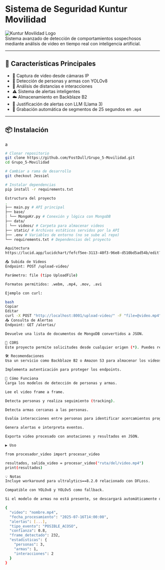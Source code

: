# Sistema de Seguridad Kuntur Movilidad

![Kuntur Movilidad Logo](https://via.placeholder.com/150?text=Kuntur+Logo)  
Sistema avanzado de detección de comportamientos sospechosos mediante análisis de video en tiempo real con inteligencia artificial.

---

## 🚀 Características Principales

- 🎥 Captura de video desde cámaras IP  
- 🧠 Detección de personas y armas con YOLOv8  
- 📏 Análisis de distancias e interacciones  
- ⚠️ Sistema de alertas inteligentes  
- ☁️ Almacenamiento en Backblaze B2  
- 💬 Justificación de alertas con LLM (Llama 3)  
- 📼 Grabación automática de segmentos de 25 segundos en `.mp4`

---

## 📦 Instalación
a

```bash
# Clonar repositorio
git clone https://github.com/FostDull/Grupo_5-Movilidad.git
cd Grupo_5-Movilidad

# Cambiar a rama de desarrollo
git checkout Jessiel

# Instalar dependencias
pip install -r requirements.txt

Estructura del proyecto
.
├── main.py # API principal
├── base/
│ └── MongoKr.py # Conexión y lógica con MongoDB
├── data/
│ └── videos/ # Carpeta para almacenar videos
├── static/ # Archivos estáticos servidos por la API
├── .env # Variables de entorno (no se sube al repo)
└── requirements.txt # Dependencias del proyecto

Aquitectura
https://lucid.app/lucidchart/fefcf5ee-3113-40f3-96e8-d510bd5ad54b/edit?viewport_loc=-895%2C-821%2C3638%2C1796%2C0_0&invitationId=inv_10ada966-30ef-40b8-b5fe-8ba6cffc1164

📤 Subida de Videos
Endpoint: POST /upload-video/

Parámetro: file (tipo UploadFile)

Formatos permitidos: .webm, .mp4, .mov, .avi

Ejemplo con curl:

bash
Copiar
Editar
curl -X POST "http://localhost:8001/upload-video/" -F "file=@video.mp4"
📥 Consulta de Alertas
Endpoint: GET /alertas/

Devuelve una lista de documentos de MongoDB convertidos a JSON.

🔐 CORS
Este proyecto permite solicitudes desde cualquier origen (*). Puedes restringirlo modificando la configuración de CORS en main.py.

🛠 Recomendaciones
Usa un servicio como Backblaze B2 o Amazon S3 para almacenar los videos en producción.

Implementa autenticación para proteger los endpoints.

🚀 Cómo Funciona
Carga los modelos de detección de personas y armas.

Lee el video frame a frame.

Detecta personas y realiza seguimiento (tracking).

Detecta armas cercanas a las personas.

Evalúa interacciones entre personas para identificar acercamientos progresivos (posible acoso).

Genera alertas e interpreta eventos.

Exporta video procesado con anotaciones y resultados en JSON.

▶️ Uso

from procesador_video import procesar_video

resultados, salida_video = procesar_video("ruta/del/video.mp4")
print(resultados)

💡 Notas
Incluye workaround para ultralytics==8.2.0 relacionado con DFLoss.

Compatible con YOLOv8 y YOLOv5 como fallback.

Si el modelo de armas no está presente, se descargará automáticamente desde Google Drive.

{
  "video": "nombre.mp4",
  "fecha_procesamiento": "2025-07-16T14:00:00",
  "alertas": [...],
  "tipo_evento": "POSIBLE_ACOSO",
  "confianza": 0.8,
  "frame_detectado": 232,
  "estadisticas": {
    "personas": 3,
    "armas": 1,
    "interacciones": 2
  }
}

